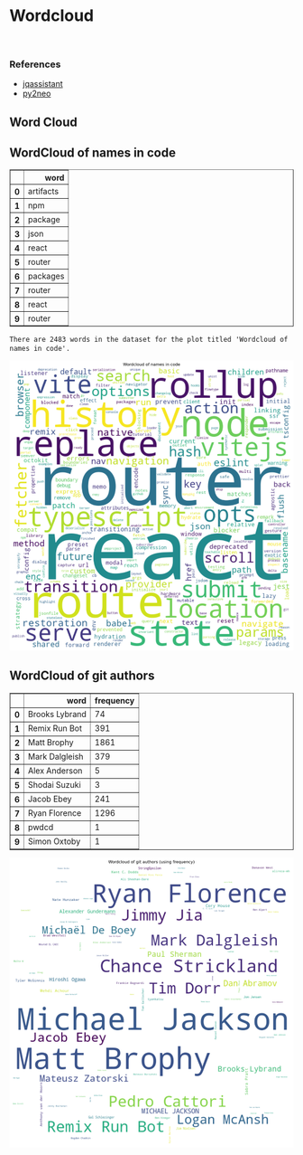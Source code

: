 # Wordcloud
<br>  

### References
- [jqassistant](https://jqassistant.org)
- [py2neo](https://py2neo.org/2021.1/)





## Word Cloud

## WordCloud of names in code




<div>
<table border="1" class="dataframe">
  <thead>
    <tr style="text-align: right;">
      <th></th>
      <th>word</th>
    </tr>
  </thead>
  <tbody>
    <tr>
      <th>0</th>
      <td>artifacts</td>
    </tr>
    <tr>
      <th>1</th>
      <td>npm</td>
    </tr>
    <tr>
      <th>2</th>
      <td>package</td>
    </tr>
    <tr>
      <th>3</th>
      <td>json</td>
    </tr>
    <tr>
      <th>4</th>
      <td>react</td>
    </tr>
    <tr>
      <th>5</th>
      <td>router</td>
    </tr>
    <tr>
      <th>6</th>
      <td>packages</td>
    </tr>
    <tr>
      <th>7</th>
      <td>router</td>
    </tr>
    <tr>
      <th>8</th>
      <td>react</td>
    </tr>
    <tr>
      <th>9</th>
      <td>router</td>
    </tr>
  </tbody>
</table>
</div>



    There are 2483 words in the dataset for the plot titled 'Wordcloud of names in code'.



    
![png](Wordcloud_files/Wordcloud_14_1.png)
    


## WordCloud of git authors




<div>
<table border="1" class="dataframe">
  <thead>
    <tr style="text-align: right;">
      <th></th>
      <th>word</th>
      <th>frequency</th>
    </tr>
  </thead>
  <tbody>
    <tr>
      <th>0</th>
      <td>Brooks Lybrand</td>
      <td>74</td>
    </tr>
    <tr>
      <th>1</th>
      <td>Remix Run Bot</td>
      <td>391</td>
    </tr>
    <tr>
      <th>2</th>
      <td>Matt Brophy</td>
      <td>1861</td>
    </tr>
    <tr>
      <th>3</th>
      <td>Mark Dalgleish</td>
      <td>379</td>
    </tr>
    <tr>
      <th>4</th>
      <td>Alex Anderson</td>
      <td>5</td>
    </tr>
    <tr>
      <th>5</th>
      <td>Shodai Suzuki</td>
      <td>3</td>
    </tr>
    <tr>
      <th>6</th>
      <td>Jacob Ebey</td>
      <td>241</td>
    </tr>
    <tr>
      <th>7</th>
      <td>Ryan Florence</td>
      <td>1296</td>
    </tr>
    <tr>
      <th>8</th>
      <td>pwdcd</td>
      <td>1</td>
    </tr>
    <tr>
      <th>9</th>
      <td>Simon Oxtoby</td>
      <td>1</td>
    </tr>
  </tbody>
</table>
</div>




    
![png](Wordcloud_files/Wordcloud_17_0.png)
    

